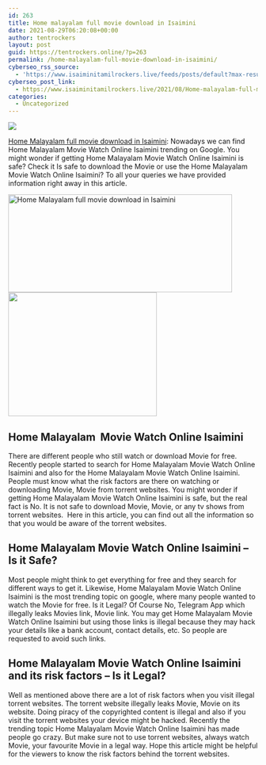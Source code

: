 ```yaml
---
id: 263
title: Home malayalam full movie download in Isaimini
date: 2021-08-29T06:20:08+00:00
author: tentrockers
layout: post
guid: https://tentrockers.online/?p=263
permalink: /home-malayalam-full-movie-download-in-isaimini/
cyberseo_rss_source:
  - 'https://www.isaiminitamilrockers.live/feeds/posts/default?max-results=150&start-index=1'
cyberseo_post_link:
  - https://www.isaiminitamilrockers.live/2021/08/Home-malayalam-full-movie-download-in-Isaimini.html
categories:
  - Uncategorized
---
```

<div class="media_block">
  <img src="https://1.bp.blogspot.com/-d7yfQwb6AYE/YR56DNJPQsI/AAAAAAAABI8/-srrm-KGQ4gwvVD1RueBZvyyApnU-1cJgCLcBGAsYHQ/s72-w452-h198-c/Download-Home-2021-Movie.png" class="media_thumbnail" />
</div>

<meta content="Home Malayalam full movie download in Isaimini : Nowadays we can find Home Malayalam Movie Watch Online Isaimini trending on Google. You mig..." name="twitter:description" />

  


<center>
</center>

<span><a href="https://www.tamilrockerz.online/home-malayalam-movie-download-isaimini/">Home Malayalam full movie download in Isaimini</a></span><span>: Nowadays we can find Home Malayalam Movie Watch Online Isaimini trending on Google. You might wonder if getting Home Malayalam Movie Watch Online Isaimini is safe? Check it Is safe to download the Movie or use the Home Malayalam Movie Watch Online Isaimini? To all your queries we have provided information right away in this article.</span>

<div class="separator">
  <a href="https://1.bp.blogspot.com/-d7yfQwb6AYE/YR56DNJPQsI/AAAAAAAABI8/-srrm-KGQ4gwvVD1RueBZvyyApnU-1cJgCLcBGAsYHQ/s1444/Download-Home-2021-Movie.png" imageanchor="1"><img loading="lazy" alt="Home Malayalam full movie download in Isaimini" border="0" data-original-height="894" data-original-width="1444" height="198" src="https://1.bp.blogspot.com/-d7yfQwb6AYE/YR56DNJPQsI/AAAAAAAABI8/-srrm-KGQ4gwvVD1RueBZvyyApnU-1cJgCLcBGAsYHQ/w452-h198/Download-Home-2021-Movie.png" width="452" /></a>
</div>



<div class="separator">
  <a href="https://www.tamilrockerz.online/home-malayalam-movie-download-isaimini/" imageanchor="1"><img loading="lazy" border="0" data-original-height="250" data-original-width="300" height="250" src="https://1.bp.blogspot.com/-nfbzYVobUik/YMlpOerzdgI/AAAAAAAAA3Y/aAupsOUs_WMY6Lv7R1OtZhI6OqaRh-YAwCPcBGAYYCw/s0/e854879156f0849f3d27a89db88ed039.png" width="300" /></a>
</div>

<span id="docs-internal-guid-4adc903f-7fff-22ac-097d-827568fc8c61"></p> 

<h2 dir="ltr">
  <span>Home Malayalam&nbsp; Movie Watch Online Isaimini</span>
</h2>

<p dir="ltr">
  <span>There are different people who still watch or download Movie for free. Recently people started to search for Home Malayalam Movie Watch Online Isaimini and also for the Home Malayalam Movie Watch Online Isaimini. People must know what the risk factors are there on watching or downloading Movie, Movie from torrent websites. You might wonder if getting Home Malayalam Movie Watch Online Isaimini is safe, but the real fact is No. It is not safe to download Movie, Movie, or any tv shows from torrent websites.&nbsp; Here in this article, you can find out all the information so that you would be aware of the torrent websites.</span>
</p>

<h2 dir="ltr">
  <span>Home Malayalam Movie Watch Online Isaimini </span><span>&#8211; </span><span>Is it Safe?</span>
</h2>

<p dir="ltr">
  <span>Most people might think to get everything for free and they search for different ways to get it. Likewise, Home Malayalam Movie Watch Online Isaimini is the most trending topic on google, where many people wanted to watch the Movie for free. Is it Legal? Of Course No, Telegram App which illegally leaks Movies link, Movie link. You may get Home Malayalam Movie Watch Online Isaimini but using those links is illegal because they may hack your details like a bank account, contact details, etc. So people are requested to avoid such links.</span>
</p>

<h2 dir="ltr">
  <span>Home Malayalam Movie Watch Online Isaimini and its risk factors </span><span>&#8211; Is it Legal?</span>
</h2>

<p dir="ltr">
  <span>Well as mentioned above there are a lot of risk factors when you visit illegal torrent websites. The torrent website illegally leaks Movie, Movie on its website. Doing piracy of the copyrighted content is illegal and also if you visit the torrent websites your device might be hacked. Recently the trending topic Home Malayalam Movie Watch Online Isaimini has made people go crazy. But make sure not to use torrent websites, always watch Movie, your favourite Movie in a legal way. Hope this article might be helpful for the viewers to know the risk factors behind the torrent websites.</span>
</p>

<p>
  </span><br /> 
  
  <center>
  </center>
</p>